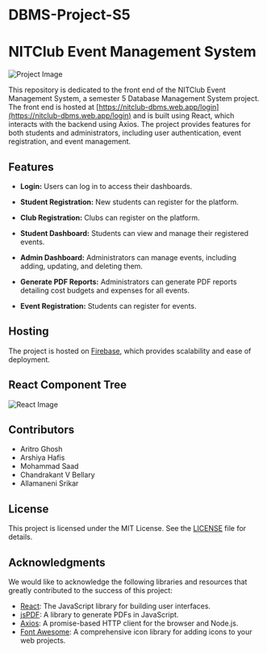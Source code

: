 # DBMS-Project-S5
# NITClub Event Management System

![Project Image](./nitclub/src/assets/banner.png)

This repository is dedicated to the front end of the NITClub Event Management System, a semester 5 Database Management System project. The front end is hosted at [https://nitclub-dbms.web.app/login](https://nitclub-dbms.web.app/login) and is built using React, which interacts with the backend using Axios. The project provides features for both students and administrators, including user authentication, event registration, and event management.

## Features

- **Login:** Users can log in to access their dashboards.

- **Student Registration:** New students can register for the platform.

- **Club Registration:** Clubs can register on the platform.

- **Student Dashboard:** Students can view and manage their registered events.

- **Admin Dashboard:** Administrators can manage events, including adding, updating, and deleting them.

- **Generate PDF Reports:** Administrators can generate PDF reports detailing cost budgets and expenses for all events.

- **Event Registration:** Students can register for events.

## Hosting

The project is hosted on [Firebase](https://firebase.google.com/), which provides scalability and ease of deployment.

## React Component Tree

![React Image](./nitclub/src/assets/react.jpg)

## Contributors

- Aritro Ghosh
- Arshiya Hafis
- Mohammad Saad
- Chandrakant V Bellary
- Allamaneni Srikar

## License

This project is licensed under the MIT License. See the [LICENSE](LICENSE) file for details.

## Acknowledgments


We would like to acknowledge the following libraries and resources that greatly contributed to the success of this project:

- [React](https://reactjs.org/): The JavaScript library for building user interfaces.
- [jsPDF](https://github.com/MrRio/jsPDF): A library to generate PDFs in JavaScript.
- [Axios](https://github.com/axios/axios): A promise-based HTTP client for the browser and Node.js.
- [Font Awesome](https://fontawesome.com): A comprehensive icon library for adding icons to your web projects.

